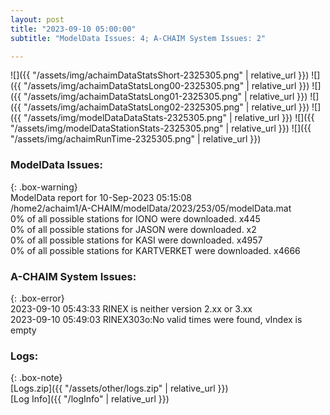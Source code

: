 ```yaml
---
layout: post
title: "2023-09-10 05:00:00"
subtitle: "ModelData Issues: 4; A-CHAIM System Issues: 2"

---
```


![]({{ "/assets/img/achaimDataStatsShort-2325305.png" | relative_url }})
![]({{ "/assets/img/achaimDataStatsLong00-2325305.png" | relative_url }})
![]({{ "/assets/img/achaimDataStatsLong01-2325305.png" | relative_url }})
![]({{ "/assets/img/achaimDataStatsLong02-2325305.png" | relative_url }})
![]({{ "/assets/img/modelDataDataStats-2325305.png" | relative_url }})
![]({{ "/assets/img/modelDataStationStats-2325305.png" | relative_url }})
![]({{ "/assets/img/achaimRunTime-2325305.png" | relative_url }})


### ModelData Issues:  
  
{: .box-warning}  
 ModelData report for 10-Sep-2023 05:15:08   
 /home2/achaim1/A-CHAIM/modelData/2023/253/05/modelData.mat   
 0% of all possible stations for IONO were downloaded. x445   
 0% of all possible stations for JASON were downloaded. x2   
 0% of all possible stations for KASI were downloaded. x4957   
 0% of all possible stations for KARTVERKET were downloaded. x4666   
  
### A-CHAIM System Issues:  
  
{: .box-error}  
2023-09-10 05:43:33 RINEX is neither version 2.xx or 3.xx  
2023-09-10 05:49:03 RINEX303o:No valid times were found, vIndex is empty  

### Logs:  
  
{: .box-note}  
[Logs.zip]({{ "/assets/other/logs.zip" | relative_url }})  
[Log Info]({{ "/logInfo" | relative_url }})  
